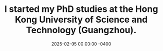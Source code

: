 ---
title: "I started my PhD studies at the Hong Kong University of Science and Technology (Guangzhou)."
date: 2025-02-05 00:00:00 -0400
---